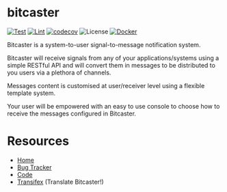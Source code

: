 # bitcaster


[![Test](https://github.com/bitcaster-io/bitcaster/actions/workflows/test.yml/badge.svg)](https://github.com/bitcaster-io/bitcaster/actions/workflows/test.yml)
[![Lint](https://github.com/bitcaster-io/bitcaster/actions/workflows/lint.yml/badge.svg)](https://github.com/bitcaster-io/bitcaster/actions/workflows/lint.yml)
[![codecov](https://codecov.io/gh/bitcaster-io/bitcaster/graph/badge.svg?token=kAuZEX5k5o)](https://codecov.io/gh/bitcaster-io/bitcaster)
![License](https://img.shields.io/badge/dynamic/toml?url=https%3A%2F%2Fraw.githubusercontent.com%2Fbitcaster-io%2Fbitcaster%2Fdevelop%2Fpyproject.toml&query=project.license.text&label=license)
[![Docker](https://img.shields.io/docker/pulls/bitcaster/bitcaster)](https://hub.docker.com/repository/docker/bitcaster/bitcaster/tags)



Bitcaster is a system-to-user signal-to-message notification system.

Bitcaster will receive signals from any of your applications/systems using a simple RESTful API and will convert them in messages to be distributed to you users via a plethora of channels.

Messages content is customised at user/receiver level using a flexible template system.

Your user will be empowered with an easy to use console to choose how to receive the messages configured in Bitcaster.



[codecov-badge]: https://codecov.io/gh/os4d:bitcaster/bitcaster/branch/develop/graph/badge.svg
[codecov-link]: https://app.codecov.io/gl/os4d:bitcaster/bitcaster


# Resources

- [Home](https://www.bitcaster.io/)
- [Bug Tracker](https://github.com/bitcaster-io/bitcaster/issues)
- [Code](https://github.com/bitcaster-io/bitcaster/)
- [Transifex](https://explore.transifex.com/os4d/bitcaster/) (Translate Bitcaster\!)
